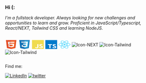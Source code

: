 ### Hi (:

<p><em> I’m a fullstack developer. Always looking for new challenges and opportunities to learn and grow. Proficient in JavaScript/Typescript, React/NEXT, Tailwind CSS and learning NodeJS.

</a>
 </em></p>
 
<!--START_SECTION:waka-->
<div style="display: inline_block"><br>
 <img align="center" alt="Icon-HTML" height="30" width="40" src="https://raw.githubusercontent.com/devicons/devicon/master/icons/html5/html5-original.svg">
  <img align="center" alt="Icon-CSS" height="30" width="40" src="https://raw.githubusercontent.com/devicons/devicon/master/icons/css3/css3-original.svg">  
  <img align="center" alt="Icon-Js" height="30" width="40" src="https://raw.githubusercontent.com/devicons/devicon/master/icons/javascript/javascript-plain.svg">
  <img align="center" alt="Icon-Ts" height="30" width="40" src="https://raw.githubusercontent.com/devicons/devicon/master/icons/typescript/typescript-plain.svg">
  <img align="center" alt="Icon-React" height="30" width="40" src="https://raw.githubusercontent.com/devicons/devicon/master/icons/react/react-original.svg"> 
  <img align="center" alt="Icon-NEXT" height="30" width="40" src="https://cdn.jsdelivr.net/gh/devicons/devicon/icons/nextjs/nextjs-line.svg" />
  <img align="center" alt="Icon-Tailwind" height="30" width="40" src="https://cdn.jsdelivr.net/gh/devicons/devicon/icons/tailwindcss/tailwindcss-plain.svg" />   
  <img align="center" alt="Icon-Tailwind" height="30" width="40" src="https://cdn.jsdelivr.net/gh/devicons/devicon/icons/nodejs/nodejs-original.svg" />          
</div>

<!--END_SECTION:waka-->

##

<p align="left">
 Find me:
</p>


[![LinkedIn](https://img.shields.io/badge/LinkedIn-0077B5?style=for-the-badge&logo=linkedin&logoColor=white)](https://www.linkedin.com/in/thiago-calazans-dev/)
[![twitter](https://img.shields.io/badge/twitter-1DA1F2?style=for-the-badge&logo=twitter&logoColor=white)](https://twitter.com/Tcalazans)
<!--[![Dev](https://img.shields.io/badge/dev.to-0A0A0A?style=for-the-badge&logo=dev-dot-to&logoColor=white)](https://dev.to/thiagocalazans)-->

<div>


<!--
**thiagoCalazans-dev/thiagoCalazans-dev** is a ✨ _special_ ✨ repository because its `README.md` (this file) appears on your GitHub profile.

Here are some ideas to get you started:

- 🔭 I’m currently working on ...
- 🌱 I’m currently learning ...
- 👯 I’m looking to collaborate on ...
- 🤔 I’m looking for help with ...
- 💬 Ask me about ...
- 📫 How to reach me: ...
- 😄 Pronouns: ...
- ⚡ Fun fact: ...
-->
